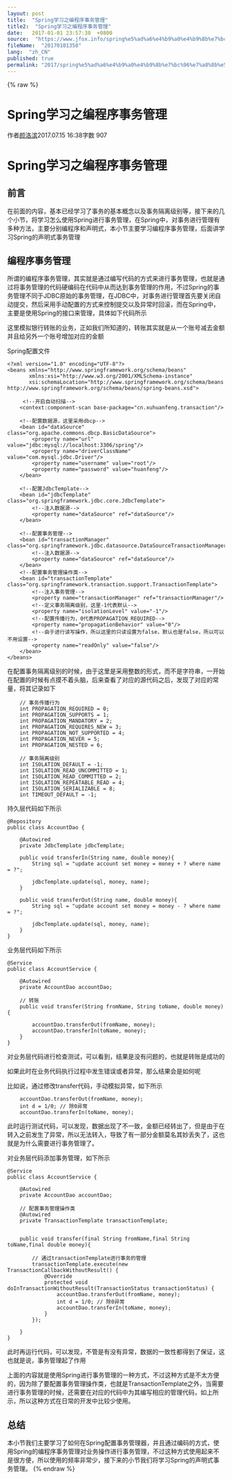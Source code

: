```yaml
---
layout: post
title:  "Spring学习之编程序事务管理"
title2:  "Spring学习之编程序事务管理"
date:   2017-01-01 23:57:30  +0800
source:  "https://www.jfox.info/spring%e5%ad%a6%e4%b9%a0%e4%b9%8b%e7%bc%96%e7%a8%8b%e5%ba%8f%e4%ba%8b%e5%8a%a1%e7%ae%a1%e7%90%86.html"
fileName:  "20170101350"
lang:  "zh_CN"
published: true
permalink: "2017/spring%e5%ad%a6%e4%b9%a0%e4%b9%8b%e7%bc%96%e7%a8%8b%e5%ba%8f%e4%ba%8b%e5%8a%a1%e7%ae%a1%e7%90%86.html"
---
```

{% raw %}
# Spring学习之编程序事务管理 


作者[颜洛滨](/u/b1a604b2eaed)2017.07.15 16:38字数 907
# Spring学习之编程序事务管理

## 前言

在前面的内容，基本已经学习了事务的基本概念以及事务隔离级别等，接下来的几个小节，将学习怎么使用Spring进行事务管理，在Spring中，对事务进行管理有多种方法，主要分别编程序和声明式，本小节主要学习编程序事务管理，后面讲学习Spring的声明式事务管理

## 编程序事务管理

所谓的编程序事务管理，其实就是通过编写代码的方式来进行事务管理，也就是通过将事务管理的代码硬编码在代码中从而达到事务管理的作用，不过Spring的事务管理不同于JDBC原始的事务管理，在JDBC中，对事务进行管理首先要关闭自动提交，然后采用手动配置的方式来控制提交以及异常时回滚，而在Spring中，主要是使用Spring的接口来管理，具体如下代码所示

这里模拟银行转账的业务，正如我们所知道的，转账其实就是从一个账号减去金额并且给另外一个账号增加对应的金额

Spring配置文件

    <?xml version="1.0" encoding="UTF-8"?>
    <beans xmlns="http://www.springframework.org/schema/beans"
           xmlns:xsi="http://www.w3.org/2001/XMLSchema-instance"
           xsi:schemaLocation="http://www.springframework.org/schema/beans http://www.springframework.org/schema/beans/spring-beans.xsd">
    
         <!--开启自动扫描-->
        <context:component-scan base-package="cn.xuhuanfeng.transaction"/>
    
        <!--配置数据源，这里采用dbcp-->
        <bean id="dataSource" class="org.apache.commons.dbcp.BasicDataSource">
            <property name="url" value="jdbc:mysql://localhost:3306/spring"/>
            <property name="driverClassName" value="com.mysql.jdbc.Driver"/>
            <property name="username" value="root"/>
            <property name="password" value="huanfeng"/>
        </bean>
    
        <!--配置JdbcTemplate-->
        <bean id="jdbcTemplate" class="org.springframework.jdbc.core.JdbcTemplate">
            <!--注入数据源-->
            <property name="dataSource" ref="dataSource"/>
        </bean>
    
        <!--配置事务管理-->
        <bean id="transactionManager" class="org.springframework.jdbc.datasource.DataSourceTransactionManager">
            <!--注入数据源-->
            <property name="dataSource" ref="dataSource"/>
        </bean>
        <!--配置事务管理操作类-->
        <bean id="transactionTemplate" class="org.springframework.transaction.support.TransactionTemplate">
            <!--注入事务管理-->
            <property name="transactionManager" ref="transactionManager"/>
            <!--定义事务隔离级别，这里-1代表默认-->
            <property name="isolationLevel" value="-1"/>
            <!--配置传播行为，0代表PROPAGATION_REQUIRED-->
            <property name="propagationBehavior" value="0"/>
            <!--由于进行读写操作，所以这里的只读设置为false，默认也是false，所以可以不用设置-->
            <property name="readOnly" value="false"/>
        </bean>
    </beans>

在配置事务隔离级别的时候，由于这里是采用整数的形式，而不是字符串，一开始在配置的时候有点摸不着头脑，后来查看了对应的源代码之后，发现了对应的常量，将其记录如下

        // 事务传播行为
        int PROPAGATION_REQUIRED = 0;
        int PROPAGATION_SUPPORTS = 1;
        int PROPAGATION_MANDATORY = 2;
        int PROPAGATION_REQUIRES_NEW = 3;
        int PROPAGATION_NOT_SUPPORTED = 4;
        int PROPAGATION_NEVER = 5;
        int PROPAGATION_NESTED = 6;
    
        // 事务隔离级别
        int ISOLATION_DEFAULT = -1;
        int ISOLATION_READ_UNCOMMITTED = 1;
        int ISOLATION_READ_COMMITTED = 2;
        int ISOLATION_REPEATABLE_READ = 4;
        int ISOLATION_SERIALIZABLE = 8;
        int TIMEOUT_DEFAULT = -1;

持久层代码如下所示

    @Repository
    public class AccountDao {
    
        @Autowired
        private JdbcTemplate jdbcTemplate;
    
        public void transferIn(String name, double money){
            String sql = "update account set money = money + ? where name = ?";
    
            jdbcTemplate.update(sql, money, name);
        }
    
        public void transferOut(String name, double money){
            String sql = "update account set money = money - ? where name = ?";
    
            jdbcTemplate.update(sql, money, name);
        }
    }

业务层代码如下所示

    @Service
    public class AccountService {
    
        @Autowired
        private AccountDao accountDao;
    
        // 转账
        public void transfer(String fromName, String toName, double money){
    
            accountDao.transferOut(fromName, money);
            accountDao.transferIn(toName, money);
        }
    }

对业务层代码进行检查测试，可以看到，结果是没有问题的，也就是转账是成功的

如果此时在业务代码执行过程中发生错误或者异常，那么结果会是如何呢

比如说，通过修改transfer代码，手动模拟异常，如下所示

        accountDao.transferOut(fromName, money);
        int d = 1/0; // 除0异常
        accountDao.transferIn(toName, money);

此时运行测试代码，可以发现，数据出现了不一致，金额已经转出了，但是由于在转入之前发生了异常，所以无法转入，导致了有一部分金额莫名其妙丢失了，这也就是为什么需要进行事务管理了。

对业务层代码添加事务管理，如下所示

    @Service
    public class AccountService {
    
        @Autowired
        private AccountDao accountDao;
    
        // 配置事务管理操作类
        @Autowired
        private TransactionTemplate transactionTemplate;
    
    
        public void transfer(final String fromName,final String toName,final double money){
    
            // 通过transactionTemplate进行事务的管理
            transactionTemplate.execute(new TransactionCallbackWithoutResult() {
                @Override
                protected void doInTransactionWithoutResult(TransactionStatus transactionStatus) {
                    accountDao.transferOut(fromName, money);
                    int d = 1/0; // 除0异常
                    accountDao.transferIn(toName, money);
                }
            });
    
        }
    }

此时再运行代码，可以发现，不管是有没有异常，数据的一致性都得到了保证，这也就是说，事务管理起了作用

上面的内容就是使用Spring进行事务管理的一种方式，不过这种方式是不太方便的，因为除了要配置事务管理操作类，也就是TransactionTemplate之外，当需要进行事务管理的时候，还需要在对应的代码中为其编写相应的管理代码，如上所示，所以这种方式在日常的开发中比较少使用。

## 总结

本小节我们主要学习了如何在Spring配置事务管理器，并且通过编码的方式，使用Spring的编程序事务管理对业务操作进行事务管理，不过这种方式使用起来不是很方便，所以使用的频率非常少，接下来的小节我们将学习Spring的声明式事务管理。
{% endraw %}